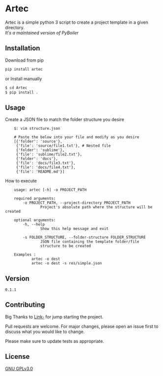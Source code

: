 # Artec

Artec is a simple python 3 script to create a project template in a given directory.<br>
_It's a maintained version of PyBoiler_

## Installation

Download from pip 

```bash
pip install artec
```

or Install manually
```bash
$ cd Artec
$ pip install . 
```
## Usage
Create a JSON file to match the folder structure you desire
```
    $: vim structure.json 
    
    # Paste the below into your file and modify as you desire
	[{'folder': 'source'}, 
     {'file': 'source/file1.txt'}, # Nested file
     {'folder': 'sublime'}, 
     {'file': 'sublime/file2.txt'}, 
     {'folder': 'docs'}, 
     {'file': 'docs/file3.txt'}, 
     {'file': 'docs/file4.txt'},
     {'file': 'README.md'}]
```
 How to execute
```
	usage: artec [-h] -o PROJECT_PATH

	required arguments:
  		-o PROJECT_PATH, --project-directory PROJECT_PATH 
  				Project's absolute path where the structure will be created  		
                        	
    optional arguments:
      	-h, --help 	
      			Show this help message and exit
      			
        -s FOLDER_STRUCTURE, --folder-structure FOLDER_STRUCTURE
                JSON file containing the template folder/file
                structure to be created

    Examples :
            artec -o dest
            artec -o dest -s res/simple.json
```
## Version

    0.1.1

## Contributing

Big Thanks to [Link-](https://github.com/Link-) for jump starting the project.

Pull requests are welcome. For major changes, please open an issue first
to discuss what you would like to change.

Please make sure to update tests as appropriate.

## License

[GNU GPLv3.0](https://choosealicense.com/licenses/gpl-3.0/)
